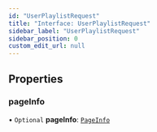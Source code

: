 ```yaml
---
id: "UserPlaylistRequest"
title: "Interface: UserPlaylistRequest"
sidebar_label: "UserPlaylistRequest"
sidebar_position: 0
custom_edit_url: null
---
```


## Properties

### pageInfo

• `Optional` **pageInfo**: [`PageInfo`](PageInfo.md)
